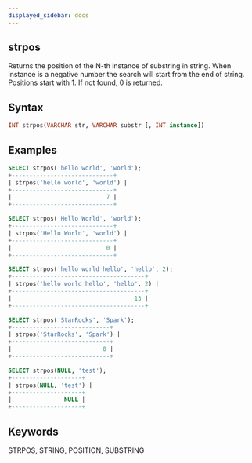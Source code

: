 ```yaml
---
displayed_sidebar: docs
---
```


## strpos

Returns the position of the N-th instance of substring in string. When instance is a negative number the search will start from the end of string. Positions start with 1. If not found, 0 is returned.

## Syntax

```Haskell
INT strpos(VARCHAR str, VARCHAR substr [, INT instance])
```

## Examples

```SQL
SELECT strpos('hello world', 'world');
+-----------------------------+
| strpos('hello world', 'world') |
+-----------------------------+
|                           7 |
+-----------------------------+

SELECT strpos('Hello World', 'world');
+-----------------------------+
| strpos('Hello World', 'world') |
+-----------------------------+
|                           0 |
+-----------------------------+

SELECT strpos('hello world hello', 'hello', 2);
+--------------------------------------+
| strpos('hello world hello', 'hello', 2) |
+--------------------------------------+
|                                   13 |
+--------------------------------------+

SELECT strpos('StarRocks', 'Spark');
+----------------------------+
| strpos('StarRocks', 'Spark') |
+----------------------------+
|                          0 |
+----------------------------+

SELECT strpos(NULL, 'test');
+--------------------+
| strpos(NULL, 'test') |
+--------------------+
|               NULL |
+--------------------+
```

## Keywords

STRPOS, STRING, POSITION, SUBSTRING
